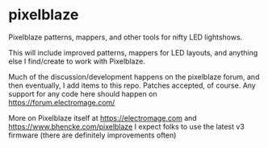 # pixelblaze
Pixelblaze patterns, mappers, and other tools for nifty LED lightshows.

This will include improved patterns, mappers for LED layouts, and anything else I find/create to work with Pixelblaze.

Much of the discussion/development happens on the pixelblaze forum, and then eventually, I add items to this repo.
Patches accepted, of course.  Any support for any code here should happen on https://forum.electromage.com/

More on Pixelblaze itself at https://electromage.com and https://www.bhencke.com/pixelblaze
I expect folks to use the latest v3 firmware (there are definitely improvements often)



